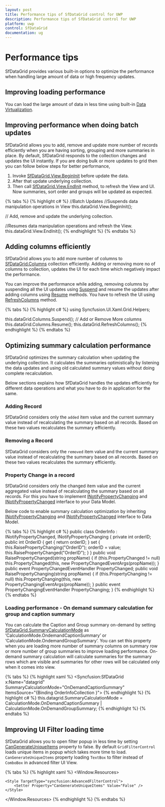 ```yaml
---
layout: post
title: Performance tips of SfDataGrid control for UWP 
description: Performance tips of SfDataGrid control for UWP
platform: uwp
control: SfDataGrid
documentation: ug
---
```


# Performance tips

SfDataGrid provides various built-in options to optimize the performance when handling large amount of data or high frequency updates. 

## Improving loading performance

You can load the large amount of data in less time using built-in [Data Virtualization](https://help.syncfusion.com/uwp/sfdatagrid/data-virtualization).

## Improving performance when doing batch updates

SfDataGrid allows you to add, remove and update more number of records efficiently when you are having sorting, grouping and more summaries in place. By default, SfDataGrid responds to the collection changes and updates the UI instantly. If you are doing bulk or more updates to grid then you can follow below steps for better performance, 

1. Invoke [SfDataGrid.View.BeginInit](https://help.syncfusion.com/cr/cref_files/uwp/data/frlrfSyncfusionDataCollectionViewAdvClassBeginInitTopic.html) before update the data.
2. After that update underlying collection.
3. Then call [SfDataGrid.View.EndInit](https://help.syncfusion.com/cr/cref_files/uwp/data/frlrfSyncfusionDataCollectionViewAdvClassEndInitTopic.html) method, to refresh the View and UI.  Now summaries, sort order and groups will be updated as expected. 

{% tabs %}
{% highlight c# %}
//Batch Updates
//Suspends data manipulation operations in View
this.dataGrid.View.BeginInit();

// Add, remove and update the underlying collection. 

//Resumes data manipulation operations and refresh the View.
this.dataGrid.View.EndInit();
{% endhighlight %}
{% endtabs %}

## Adding columns efficiently

SfDataGrid allows you to add more number of columns to [SfDataGrid.Columns](https://help.syncfusion.com/cr/cref_files/uwp/sfdatagrid/frlrfSyncfusionUIXamlGridSfDataGridClassColumnsTopic.html) collection efficiently. Adding or removing more no of columns to collection, updates the UI for each time which negatively impact the performance.

You can improve the performance while adding, removing columns by suspending all the UI updates using [Suspend](https://help.syncfusion.com/cr/cref_files/uwp/sfdatagrid/frlrfSyncfusionUIXamlGridColumnsClassSuspendTopic.html) and resume the updates after adding columns using [Resume](https://help.syncfusion.com/cr/cref_files/uwp/sfdatagrid/frlrfSyncfusionUIXamlGridColumnsClassResumeTopic.html) methods. You have to refresh the UI using [RefreshColumns](https://help.syncfusion.com/cr/cref_files/uwp/sfdatagrid/frlrfSyncfusionUIXamlGridHelpersGridHelperClassRefreshColumnsTopic.html) method.

{% tabs %}
{% highlight c# %}
using Syncfusion.UI.Xaml.Grid.Helpers;

this.dataGrid.Columns.Suspend();
// Add or Remove More columns
this.dataGrid.Columns.Resume();
this.dataGrid.RefreshColumns();
{% endhighlight %}
{% endtabs %}

## Optimizing summary calculation performance

SfDataGrid optimizes the summary calculation when updating the underlying collection. It calculates the summaries optimistically by listening the data updates and using old calculated summary values without doing complete recalculation. 

Below sections explains how SfDataGrid handles the updates efficiently for different data operations and what you have to do in application for the same.

### Adding Record

SfDataGrid considers only the `added` item value and the current summary value instead of recalculating the summary based on all records. Based on these two values recalculates the summary efficiently. 

### Removing a Record

SfDataGrid considers only the `removed` item value and the current summary value instead of recalculating the summary based on all records. Based on these two values recalculates the summary efficiently.

### Property Change in a record

SfDataGrid considers only the changed item value and the current aggregated value instead of recalculating the summary based on all records.  For this you have to implement [INotifyPropertyChanging](https://msdn.microsoft.com/en-us/library/system.componentmodel.inotifypropertychanging.aspx) and [INotifyPropertyChanged](https://msdn.microsoft.com/en-us/library/system.componentmodel.inotifypropertychanged.aspx# "") interface to your Data Model.

Below code to enable summary calculation optimization by inheriting [INotifyPropertyChanging](https://msdn.microsoft.com/en-us/library/system.componentmodel.inotifypropertychanging.aspx) and [INotifyPropertyChanged](https://msdn.microsoft.com/en-us/library/system.componentmodel.inotifypropertychanged.aspx) interface to Data Model.

{% tabs %}
{% highlight c# %}
public class OrderInfo : INotifyPropertyChanged, INotifyPropertyChanging
{
    private int orderID;
    public int OrderID
    {
        get { return orderID; }
        set 
        {
            this.RaisePropertyChanging("OrderID");
            orderID = value;
            this.RaisePropertyChanged("OrderID");
        }
    }
    public void RaisePropertyChanged(string propName)
    {
        if (this.PropertyChanged != null)
            this.PropertyChanged(this, new PropertyChangedEventArgs(propName));
    }
    public event PropertyChangedEventHandler PropertyChanged;
    public void RaisePropertyChanging(string propName)
    {
        if (this.PropertyChanging != null)
            this.PropertyChanging(this, new PropertyChangingEventArgs(propName));
    }
    public event PropertyChangingEventHandler PropertyChanging;
}
{% endhighlight %}
{% endtabs %}

### Loading performance - On demand summary calculation for group and caption summary 

You can calculate the Caption and Group summary on-demand by setting [SfDataGrid.SummaryCalculationMode](https://help.syncfusion.com/cr/cref_files/uwp/sfdatagrid/index.html#frlrfSyncfusionUIXamlGridSfDataGridClassSummaryCalculationModeTopic.html) as ‘CalculationMode.OndemandCaptionSummary’ or ‘CalculationMode.OndemandGroupSummary’. You can set this property when you are loading more number of summary columns on summary row or more number of group summaries to improve loading performance. On-demand summary calculation will calculate summaries for the summary rows which are visible and summaries for other rows will be calculated only when it comes into view. 

{% tabs %}
{% highlight xaml %}
<Syncfusion:SfDataGrid x:Name="datagrid"                               
                       SummaryCalculationMode="OnDemandCaptionSummary"                            
                       ItemsSource="{Binding OrderInfoCollection }">
{% endhighlight %}
{% highlight c# %}
this.datagrid.SummaryCalculationMode = CalculationMode.OnDemandCaptionSummary | CalculationMode.OnDemandGroupSummary;
{% endhighlight %}
{% endtabs %}

## Improving UI Filter loading time

SfDataGrid allows you to open filter popup in less time by setting [CanGenerateUniqueItems](https://help.syncfusion.com/cr/cref_files/uwp/sfdatagrid/frlrfSyncfusionUIXamlGridAdvancedFilterControlClassCanGenerateUniqueItemsTopic.html) property to false. By default `GridFilterControl` loads unique items in popup which takes more time to load.
`CanGenerateUniqueItems` property loading `TextBox` to filter instead of `ComboBox` in advanced filter UI View.

{% tabs %}
{% highlight xaml %}
<Window.Resources>    
    <Style TargetType="syncfusion:GridFilterControl">
        <Setter Property="FilterMode" Value="AdvancedFilter" />
    </Style>

    <Style TargetType="syncfusion:AdvancedFilterControl">
        <Setter Property="CanGenerateUniqueItems" Value="False" />
    </Style>
</Window.Resources>
{% endhighlight %}
{% endtabs %}
